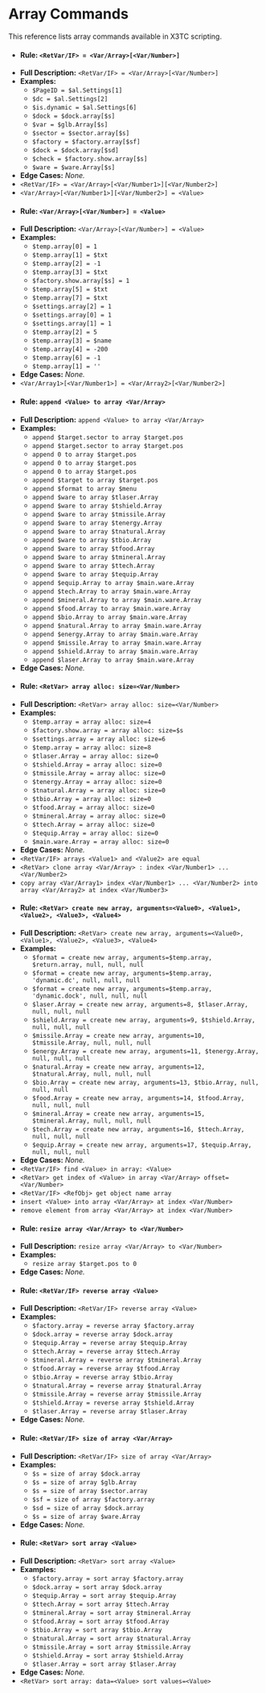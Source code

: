 # Array Commands

This reference lists array commands available in X3TC scripting.

- #### Rule: `<RetVar/IF> = <Var/Array>[<Var/Number>]`
- **Full Description:** `<RetVar/IF> = <Var/Array>[<Var/Number>]`
- **Examples:**
  - `$PageID = $al.Settings[1]`
  - `$dc = $al.Settings[2]`
  - `$is.dynamic = $al.Settings[6]`
  - `$dock = $dock.array[$s]`
  - `$var = $glb.Array[$s]`
  - `$sector = $sector.array[$s]`
  - `$factory = $factory.array[$sf]`
  - `$dock = $dock.array[$sd]`
  - `$check = $factory.show.array[$s]`
  - `$ware = $ware.Array[$s]`
- **Edge Cases:** _None._
- `<RetVar/IF> = <Var/Array>[<Var/Number1>][<Var/Number2>]`
- `<Var/Array>[<Var/Number1>][<Var/Number2>] = <Value>`
- #### Rule: `<Var/Array>[<Var/Number>] = <Value>`
- **Full Description:** `<Var/Array>[<Var/Number>] = <Value>`
- **Examples:**
  - `$temp.array[0] = 1`
  - `$temp.array[1] = $txt`
  - `$temp.array[2] = -1`
  - `$temp.array[3] = $txt`
  - `$factory.show.array[$s] = 1`
  - `$temp.array[5] = $txt`
  - `$temp.array[7] = $txt`
  - `$settings.array[2] = 1`
  - `$settings.array[0] = 1`
  - `$settings.array[1] = 1`
  - `$temp.array[2] = 5`
  - `$temp.array[3] = $name`
  - `$temp.array[4] = -200`
  - `$temp.array[6] = -1`
  - `$temp.array[1] = ''`
- **Edge Cases:** _None._
- `<Var/Array1>[<Var/Number1>] = <Var/Array2>[<Var/Number2>]`
- #### Rule: `append <Value> to array <Var/Array>`
- **Full Description:** `append <Value> to array <Var/Array>`
- **Examples:**
  - `append $target.sector to array $target.pos`
  - `append $target.sector to array $target.pos`
  - `append 0 to array $target.pos`
  - `append 0 to array $target.pos`
  - `append 0 to array $target.pos`
  - `append $target to array $target.pos`
  - `append $format to array $menu`
  - `append $ware to array $tlaser.Array`
  - `append $ware to array $tshield.Array`
  - `append $ware to array $tmissile.Array`
  - `append $ware to array $tenergy.Array`
  - `append $ware to array $tnatural.Array`
  - `append $ware to array $tbio.Array`
  - `append $ware to array $tfood.Array`
  - `append $ware to array $tmineral.Array`
  - `append $ware to array $ttech.Array`
  - `append $ware to array $tequip.Array`
  - `append $equip.Array to array $main.ware.Array`
  - `append $tech.Array to array $main.ware.Array`
  - `append $mineral.Array to array $main.ware.Array`
  - `append $food.Array to array $main.ware.Array`
  - `append $bio.Array to array $main.ware.Array`
  - `append $natural.Array to array $main.ware.Array`
  - `append $energy.Array to array $main.ware.Array`
  - `append $missile.Array to array $main.ware.Array`
  - `append $shield.Array to array $main.ware.Array`
  - `append $laser.Array to array $main.ware.Array`
- **Edge Cases:** _None._
- #### Rule: `<RetVar> array alloc: size=<Var/Number>`
- **Full Description:** `<RetVar> array alloc: size=<Var/Number>`
- **Examples:**
  - `$temp.array = array alloc: size=4`
  - `$factory.show.array = array alloc: size=$s`
  - `$settings.array = array alloc: size=6`
  - `$temp.array = array alloc: size=8`
  - `$tlaser.Array = array alloc: size=0`
  - `$tshield.Array = array alloc: size=0`
  - `$tmissile.Array = array alloc: size=0`
  - `$tenergy.Array = array alloc: size=0`
  - `$tnatural.Array = array alloc: size=0`
  - `$tbio.Array = array alloc: size=0`
  - `$tfood.Array = array alloc: size=0`
  - `$tmineral.Array = array alloc: size=0`
  - `$ttech.Array = array alloc: size=0`
  - `$tequip.Array = array alloc: size=0`
  - `$main.ware.Array = array alloc: size=0`
- **Edge Cases:** _None._
- `<RetVar/IF> arrays <Value1> and <Value2> are equal`
- `<RetVar> clone array <Var/Array> : index <Var/Number1> ... <Var/Number2>`
- `copy array <Var/Array1> index <Var/Number1> ... <Var/Number2> into array <Var/Array2> at index <Var/Number3>`
- #### Rule: `<RetVar> create new array, arguments=<Value0>, <Value1>, <Value2>, <Value3>, <Value4>`
- **Full Description:** `<RetVar> create new array, arguments=<Value0>, <Value1>, <Value2>, <Value3>, <Value4>`
- **Examples:**
  - `$format = create new array, arguments=$temp.array, $return.array, null, null, null`
  - `$format = create new array, arguments=$temp.array, 'dynamic.dc', null, null, null`
  - `$format = create new array, arguments=$temp.array, 'dynamic.dock', null, null, null`
  - `$laser.Array = create new array, arguments=8, $tlaser.Array, null, null, null`
  - `$shield.Array = create new array, arguments=9, $tshield.Array, null, null, null`
  - `$missile.Array = create new array, arguments=10, $tmissile.Array, null, null, null`
  - `$energy.Array = create new array, arguments=11, $tenergy.Array, null, null, null`
  - `$natural.Array = create new array, arguments=12, $tnatural.Array, null, null, null`
  - `$bio.Array = create new array, arguments=13, $tbio.Array, null, null, null`
  - `$food.Array = create new array, arguments=14, $tfood.Array, null, null, null`
  - `$mineral.Array = create new array, arguments=15, $tmineral.Array, null, null, null`
  - `$tech.Array = create new array, arguments=16, $ttech.Array, null, null, null`
  - `$equip.Array = create new array, arguments=17, $tequip.Array, null, null, null`
- **Edge Cases:** _None._
- `<RetVar/IF> find <Value> in array: <Value>`
- `<RetVar> get index of <Value> in array <Var/Array> offset=<Var/Number>`
- `<RetVar/IF> <RefObj> get object name array`
- `insert <Value> into array <Var/Array> at index <Var/Number>`
- `remove element from array <Var/Array> at index <Var/Number>`
- #### Rule: `resize array <Var/Array> to <Var/Number>`
- **Full Description:** `resize array <Var/Array> to <Var/Number>`
- **Examples:**
  - `resize array $target.pos to 0`
- **Edge Cases:** _None._
- #### Rule: `<RetVar/IF> reverse array <Value>`
- **Full Description:** `<RetVar/IF> reverse array <Value>`
- **Examples:**
  - `$factory.array = reverse array $factory.array`
  - `$dock.array = reverse array $dock.array`
  - `$tequip.Array = reverse array $tequip.Array`
  - `$ttech.Array = reverse array $ttech.Array`
  - `$tmineral.Array = reverse array $tmineral.Array`
  - `$tfood.Array = reverse array $tfood.Array`
  - `$tbio.Array = reverse array $tbio.Array`
  - `$tnatural.Array = reverse array $tnatural.Array`
  - `$tmissile.Array = reverse array $tmissile.Array`
  - `$tshield.Array = reverse array $tshield.Array`
  - `$tlaser.Array = reverse array $tlaser.Array`
- **Edge Cases:** _None._
- #### Rule: `<RetVar/IF> size of array <Var/Array>`
- **Full Description:** `<RetVar/IF> size of array <Var/Array>`
- **Examples:**
  - `$s = size of array $dock.array`
  - `$s = size of array $glb.Array`
  - `$s = size of array $sector.array`
  - `$sf = size of array $factory.array`
  - `$sd = size of array $dock.array`
  - `$s = size of array $ware.Array`
- **Edge Cases:** _None._
- #### Rule: `<RetVar> sort array <Value>`
- **Full Description:** `<RetVar> sort array <Value>`
- **Examples:**
  - `$factory.array = sort array $factory.array`
  - `$dock.array = sort array $dock.array`
  - `$tequip.Array = sort array $tequip.Array`
  - `$ttech.Array = sort array $ttech.Array`
  - `$tmineral.Array = sort array $tmineral.Array`
  - `$tfood.Array = sort array $tfood.Array`
  - `$tbio.Array = sort array $tbio.Array`
  - `$tnatural.Array = sort array $tnatural.Array`
  - `$tmissile.Array = sort array $tmissile.Array`
  - `$tshield.Array = sort array $tshield.Array`
  - `$tlaser.Array = sort array $tlaser.Array`
- **Edge Cases:** _None._
- `<RetVar> sort array: data=<Value> sort values=<Value>`
